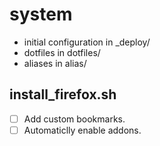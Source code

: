 # system

- initial configuration in _deploy/
- dotfiles in dotfiles/
- aliases in alias/

## install_firefox.sh

- [ ] Add custom bookmarks.
- [ ] Automaticlly enable addons.
